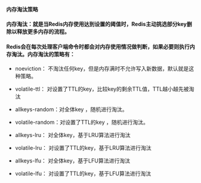 #### 内存淘汰策略

#### 内存淘汰：就是当Redis内存使用达到设置的阈值时，Redis主动挑选部分key删除以释放更多内存的流程。

#### Redis会在每次处理客户端命令时都会对内存使用情况做判断，如果必要则执行内存淘汰。内存淘汰的策略有：

* noeviction： 不淘汰任何key，但是内存满时不允许写入新数据，默认就是这种策略。

* volatile-ttl： 对设置了TTL的key，比较key的剩余TTL值，TTL越小越先被淘汰



* allkeys-random：对全体key ，随机进行淘汰。

* volatile-random：对设置了TTL的key ，随机进行淘汰。

* allkeys-lru： 对全体key，基于LRU算法进行淘汰

* volatile-lru： 对设置了TTL的key，基于LRU算法进行淘汰

* allkeys-lfu： 对全体key，基于LFU算法进行淘汰

* volatile-lfu： 对设置了TTL的key，基于LFU算法进行淘汰

